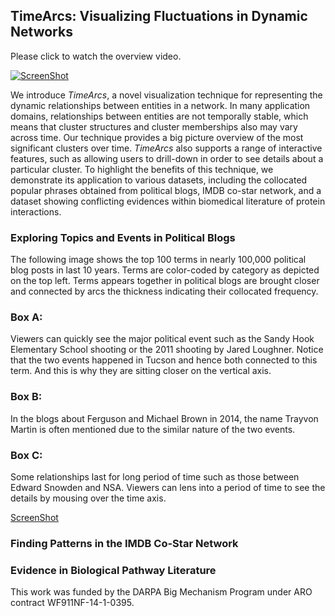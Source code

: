 ## TimeArcs: Visualizing Fluctuations in Dynamic Networks
Please click to watch the overview video.

[![ScreenShot](http://www.cs.uic.edu/~tdang/TimeArcs/EuroVis2016/VideoTeaser.png)](http://www.cs.uic.edu/~tdang/TimeArcs/EuroVis2016/TimeArcs_Dang_EuroVis2016.mp4)

We introduce *TimeArcs*, a novel visualization technique for representing the dynamic relationships between entities in a network. In many application domains, relationships between entities are not temporally stable, which means that cluster structures and cluster memberships also may vary across time. Our technique provides a big picture overview of the most significant clusters over time. *TimeArcs* also supports a range of interactive features, such as allowing users to drill-down in order to see details about a particular cluster. To highlight the benefits of this technique, we demonstrate its application to various datasets, including the collocated popular phrases obtained from political blogs, IMDB co-star network, and  a dataset showing conflicting evidences within biomedical literature of protein interactions.  

### Exploring Topics and Events in Political Blogs
The following image shows the top 100 terms in nearly 100,000 political blog posts in last 10 years. Terms are color-coded by category as depicted on the top left. Terms appears together in political blogs are brought closer and connected by arcs the thickness indicating their collocated frequency. 

### Box A:
Viewers can quickly see the major political event such as the Sandy Hook Elementary School shooting or the 2011 shooting by Jared Loughner. Notice that the two events happened in Tucson and hence both connected to this term. And this is why they are sitting closer on the vertical axis. 

### Box B:
In the blogs about Ferguson and Michael Brown in 2014, the name Trayvon Martin is often mentioned due to the similar nature of the two events. 

### Box C:
Some relationships last for long period of time such as those between Edward Snowden and NSA. Viewers can lens into a period of time to see the details by mousing over the time axis. 

[ScreenShot](https://github.com/CreativeCodingLab/TimeArcs/blob/master/Text/images/PoliticalBlogs1.png)

### Finding Patterns in the IMDB Co-Star Network

### Evidence in Biological Pathway Literature

This work was funded by the DARPA Big Mechanism Program under ARO contract WF911NF-14-1-0395.


 